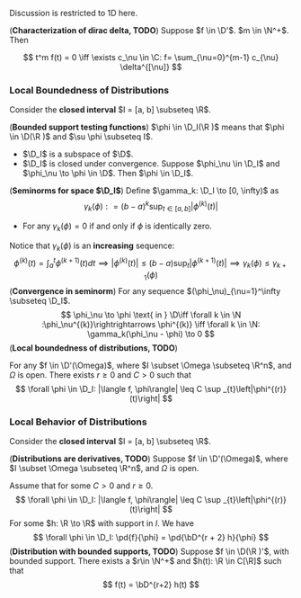 Discussion is restricted to 1D here.

(**Characterization of dirac delta, TODO**) Suppose $f \in \D'$. $m \in \N^+$. Then

$$
t^m f(t) = 0 \iff \exists c_\nu \in \C: f= \sum_{\nu=0}^{m-1} c_{\nu} \delta^{[\nu]}
$$

###  Local Boundedness of Distributions

Consider the **closed interval** $I = [a, b] \subseteq \R$.

(**Bounded support testing functions**) $\phi \in \D_I(\R )$ means that $\phi \in \D(\R )$ and $\su \phi \subseteq I$.

- $\D_I$ is a subspace of $\D$.
- $\D_I$ is closed under convergence. Suppose $\phi_\nu \in \D_I$ and $\phi_\nu \to \phi \in \D$. Then $\phi \in \D_I$.

(**Seminorms for space $\D_I$**) Define $\gamma_k: \D_I \to [0, \infty)$ as
$$
\gamma_k (\phi) : = (b - a)^k \sup_{t \in [a, b]} \left|\phi^{(k)}(t)\right|
$$

- For any $\gamma_k(\phi) = 0$ if and only if $\phi$ is identically zero.

Notice that $\gamma_k(\phi)$ is an **increasing** sequence:
$$
\phi^{(k)}(t) = \int_a^t \phi^{(k+1)}(t) dt \implies \left|\phi^{(k)}(t)\right| \leq(b-a) \sup _{t}\left|\phi^{(k+1)}(t)\right| \implies \gamma_k(\phi) \le \gamma_{k+1}(\phi)
$$
(**Convergence in seminorm**) For any sequence $(\phi_\nu)_{\nu=1}^\infty \subseteq \D_I$.
$$
\phi_\nu \to \phi \text{ in } \D\iff \forall k \in \N :\phi_\nu^{(k)}\rightrightarrows \phi^{(k)} \iff \forall k \in \N: \gamma_k(\phi_\nu - \phi) \to 0
$$
(**Local boundedness of distributions, TODO**)

For any $f \in \D'(\Omega)$, where $I \subset \Omega \subseteq \R^n$, and $\Omega$ is open. There exists $r \ge 0$ and $C > 0$ such that
$$
\forall \phi \in \D_I: |\langle f, \phi\rangle| \leq C \sup _{t}\left|\phi^{(r)}(t)\right|
$$

 ### Local Behavior of Distributions

Consider the **closed interval** $I = [a, b] \subseteq \R$.

(**Distributions are derivatives, TODO**) Suppose $f \in \D'(\Omega)$, where $I \subset \Omega \subseteq \R^n$, and $\Omega$ is open. 

Assume that for some $C > 0$ and $r \ge 0$.
$$
\forall \phi \in \D_I: |\langle f, \phi\rangle| \leq C \sup _{t}\left|\phi^{(r)}(t)\right|
$$
For some $h: \R \to \R$ with support in $I$. We have
$$
\forall \phi \in \D_I: \pd{f}{\phi} = \pd{\bD^{r + 2} h}{\phi}
$$
(**Distribution with bounded supports, TODO**) Suppose $f \in \D(\R )'$, with bounded support. There exists a $r\in \N^+$ and $h(t): \R  \in C[\R]$ such that
$$
f(t) = \bD^{r+2} h(t)
$$
